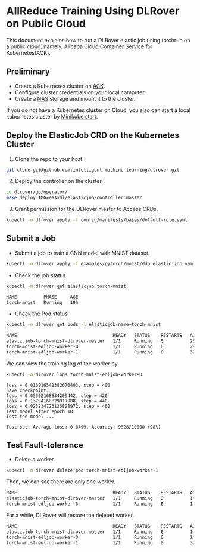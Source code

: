 # AllReduce Training Using DLRover on Public Cloud

This document explains how to run a DLRover elastic job using torchrun
on a public cloud, namely, Alibaba Cloud Container Service for Kubernetes(ACK).

## Preliminary

- Create a Kubernetes cluster on [ACK](https://help.aliyun.com/document_detail/309552.htm?spm=a2c4g.11186623.0.0.168f6b7aegH7nI#task-2112671).
- Configure cluster credentials on your local computer.
- Create a [NAS](https://help.aliyun.com/document_detail/477380.html?spm=a2c4g.11186623.0.0.10635c83Xn7Tkh)
storage and mount it to the cluster.

If you do not have a Kubernetes cluster on Cloud, you also can start
a local kubernetes cluster by [Minikube start](https://minikube.sigs.k8s.io/docs/start/).

## Deploy the ElasticJob CRD on the Kubernetes Cluster

1. Clone the repo to your host.

```bash
git clone git@github.com:intelligent-machine-learning/dlrover.git
```

2. Deploy the controller on the cluster.

```bash
cd dlrover/go/operator/
make deploy IMG=easydl/elasticjob-controller:master
```

3. Grant permission for the DLRover master to Access CRDs.

```bash
kubectl -n dlrover apply -f config/manifests/bases/default-role.yaml
```

## Submit a Job

- Submit a job to train a CNN model with MNIST dataset.

```bash
kubectl -n dlrover apply -f examples/pytorch/mnist/ddp_elastic_job.yaml
```

- Check the job status

```bash
kubectl -n dlrover get elasticjob torch-mnist 
```

```bash
NAME          PHASE     AGE
torch-mnist   Running   19h
```

- Check the Pod status

```bash
kubectl -n dlrover get pods -l elasticjob-name=torch-mnist
```

```bash
NAME                                    READY   STATUS    RESTARTS   AGE
elasticjob-torch-mnist-dlrover-master   1/1     Running   0          26s
torch-mnist-edljob-worker-0             1/1     Running   0          29s
torch-mnist-edljob-worker-1             1/1     Running   0          32s
```

We can view the training log of the worker by

```bash
kubectl -n dlrover logs torch-mnist-edljob-worker-0
```

```text
loss = 0.016916541382670403, step = 400
Save checkpoint.
loss = 0.05502168834209442, step = 420
loss = 0.13794168829917908, step = 440
loss = 0.023234723135828972, step = 460
Test model after epoch 18
Test the model ...

Test set: Average loss: 0.0499, Accuracy: 9828/10000 (98%)
```

## Test Fault-tolerance

- Delete a worker.

```bash
kubectl -n dlrover delete pod torch-mnist-edljob-worker-1
```

Then, we can see there are only one worker.

```bash
NAME                                    READY   STATUS    RESTARTS   AGE
elasticjob-torch-mnist-dlrover-master   1/1     Running   0          1m12s
torch-mnist-edljob-worker-0             1/1     Running   0          1m15s
```

For a while, DLRover will restore the deleted worker.

```bash
NAME                                    READY   STATUS    RESTARTS   AGE
elasticjob-torch-mnist-dlrover-master   1/1     Running   0          1m52s
torch-mnist-edljob-worker-0             1/1     Running   0          1m55s
torch-mnist-edljob-worker-1             1/1     Running   0          32s
```
